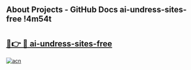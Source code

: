 ## About Projects - GitHub Docs ai-undress-sites-free !4m54t

# <h2><a href="https://andorid.site?title=ai-undress-sites-free&ref=19M">🔗👉 🔴 ai-undress-sites-free</a></h2>

[![acn](https://github.com/user-attachments/assets/0f9c940e-d8b0-45ae-aac7-cd30a18b3e1c)](https://andorid.site?title=ai-undress-sites-free&ref=19M)
